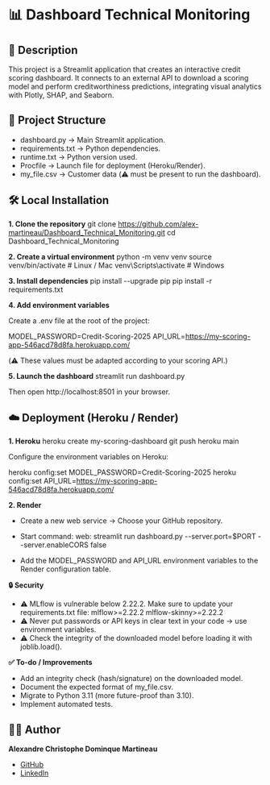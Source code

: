 # 📊 Dashboard Technical Monitoring

## 🚀 Description

This project is a Streamlit application that creates an interactive credit scoring dashboard.
It connects to an external API to download a scoring model and perform creditworthiness predictions, integrating visual analytics with Plotly, SHAP, and Seaborn.

## 📂 Project Structure

- dashboard.py → Main Streamlit application.
- requirements.txt → Python dependencies.
- runtime.txt → Python version used.
- Procfile → Launch file for deployment (Heroku/Render).
- my_file.csv → Customer data (⚠️ must be present to run the dashboard).

## 🛠 Local Installation

**1. Clone the repository**
git clone https://github.com/alex-martineau/Dashboard_Technical_Monitoring.git
cd Dashboard_Technical_Monitoring

**2. Create a virtual environment**
python -m venv venv
source venv/bin/activate # Linux / Mac
venv\Scripts\activate # Windows

**3. Install dependencies**
pip install --upgrade pip
pip install -r requirements.txt

**4. Add environment variables**

Create a .env file at the root of the project:

MODEL_PASSWORD=Credit-Scoring-2025
API_URL=https://my-scoring-app-546acd78d8fa.herokuapp.com/

(⚠️ These values ​​must be adapted according to your scoring API.)

**5. Launch the dashboard**
streamlit run dashboard.py

Then open http://localhost:8501
in your browser.

## ☁️ Deployment (Heroku / Render)

**1. Heroku**
heroku create my-scoring-dashboard
git push heroku main

Configure the environment variables on Heroku:

heroku config:set MODEL_PASSWORD=Credit-Scoring-2025
heroku config:set API_URL=https://my-scoring-app-546acd78d8fa.herokuapp.com/

**2. Render**

- Create a new web service → Choose your GitHub repository.
- Start command:
web: streamlit run dashboard.py --server.port=$PORT --server.enableCORS false

- Add the MODEL_PASSWORD and API_URL environment variables to the Render configuration table.

**🔒 Security**

- ⚠️ MLflow is vulnerable below 2.22.2. Make sure to update your requirements.txt file:
mlflow>=2.22.2
mlflow-skinny>=2.22.2
- ⚠️ Never put passwords or API keys in clear text in your code → use environment variables.
- ⚠️ Check the integrity of the downloaded model before loading it with joblib.load().

**✅ To-do / Improvements**

- Add an integrity check (hash/signature) on the downloaded model.
- Document the expected format of my_file.csv.
- Migrate to Python 3.11 (more future-proof than 3.10).
- Implement automated tests.

## 👨‍💻 Author

**Alexandre Christophe Dominque Martineau**
- [GitHub](https://github.com/alex-martineau)
- [LinkedIn](https://www.linkedin.com/in/alexandre-martineau-170ab973/)
